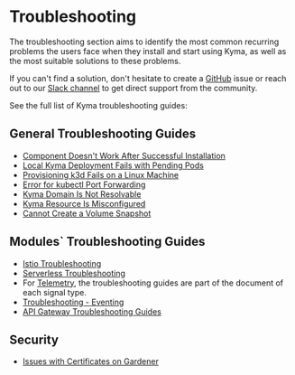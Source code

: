 # Troubleshooting

The troubleshooting section aims to identify the most common recurring problems the users face when they install and start using Kyma, as well as the most suitable solutions to these problems.

If you can't find a solution, don't hesitate to create a [GitHub](https://github.com/kyma-project/kyma/issues) issue or reach out to our [Slack channel](http://slack.kyma-project.io/) to get direct support from the community.

See the full list of Kyma troubleshooting guides:

## General Troubleshooting Guides

- [Component Doesn't Work After Successful Installation](./01-component-installation-fails.md)
- [Local Kyma Deployment Fails with Pending Pods](./01-deplyoment-fails-pending-pods.md)
- [Provisioning k3d Fails on a Linux Machine](./01-k3d-fails-on-linux.md)
- [Error for kubectl Port Forwarding](./01-kube-troubleshoot-kubectl-port-forward.md)
- [Kyma Domain Is Not Resolvable](./01-kyma-domain-unresolvable.md)
- [Kyma Resource Is Misconfigured](./01-resources-misconfigured.md)
- [Cannot Create a Volume Snapshot](./01-volume-backup.md)

## Modules` Troubleshooting Guides

- [Istio Troubleshooting](https://kyma-project.io/#/istio/user/troubleshooting/README)
- [Serverless Troubleshooting](https://kyma-project.io/#/serverless-manager/user/troubleshooting-guides/README)
- For [Telemetry](https://kyma-project.io/#/telemetry-manager/user/README), the troubleshooting guides are part of the document of each signal type.
- [Troubleshooting - Eventing](https://kyma-project.io/#/eventing-manager/user/troubleshooting/README)
- [API Gateway Troubleshooting Guides](https://kyma-project.io/#/api-gateway/user/troubleshooting-guides/README)

## Security

- [Issues with Certificates on Gardener](./security/sec-01-certificates-gardener.md)
